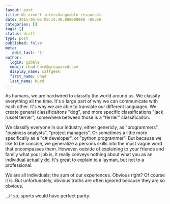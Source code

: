 ```yaml
---
layout: post
title: We aren't interchangeable resources.
date: 2015-05-05 09:14:40.000000000 -05:00
categories: []
tags: []
status: draft
type: post
published: false
meta:
  _edit_last: '1'
author:
  login: gibble
  email: chad.hurd@gcsquared.com
  display_name: caffgeek
  first_name: Chad
  last_name: Hurd  
---
```


As humans, we are hardwired to classify the world around us. We classify everything all the time. It's a large part of why we can communicate with each other. It's why we are able to translate our different languages. We create general classificaitons "dog", and more specific classifications "jack russel terrier", somewhere between those is a "terrier" classificaiton.

We classify everyone in our industry, either genericly, as "programmers", "business analysts", "project managers". Or sometimes a little more specifically as a "c# developer", or "python programmer". But because we like to be concise, we generalize a persons skills into the most vague word that encompasses them. However, outside of explaining to your friends and family what your job is, it really conveys nothing about what you as an individual actually do. It's great to explain to a layman, but not to a professional.

We are all individuals; the sum of our experiences. Obvious right? Of course it is. But unfortunately, obvious truths are often ignored because they are so obvious. 

...if so, sports would have perfect parity.
